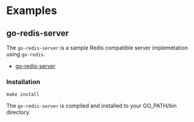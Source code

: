 # Examples

## go-redis-server

The `go-redis-server` is a sample Redis compatible server implemetation using `go-redis`.

- [go-redis-server](examples/go-redis-server)

### Installation

```
make install
```

The `go-redis-server` is compiled and installed to your GO_PATH/bin directory.
